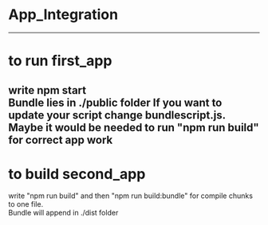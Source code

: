 # App_Integration  
---  

# to run first_app  
write npm start  
Bundle lies in ./public folder
If you want to update your script change bundlescript.js.  
Maybe it would be needed to run "npm run build" for correct app work
---  
# to build second_app  
write "npm run build" and then "npm run build:bundle" for compile chunks to one file.  
Bundle will append in ./dist folder 